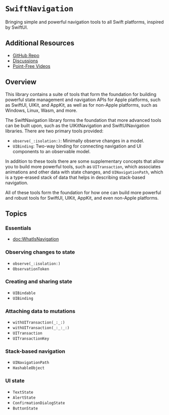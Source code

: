 # ``SwiftNavigation``

Bringing simple and powerful navigation tools to all Swift platforms, inspired by SwiftUI.

## Additional Resources

- [GitHub Repo](https://github.com/pointfreeco/swift-navigation)
- [Discussions](https://github.com/pointfreeco/swift-navigation/discussions)
- [Point-Free Videos](https://www.pointfree.co/)

## Overview

This library contains a suite of tools that form the foundation for building powerful state
management and navigation APIs for Apple platforms, such as SwiftUI, UIKit, and AppKit, as well as
for non-Apple platforms, such as Windows, Linux, Wasm, and more.

The SwiftNavigation library forms the foundation that more advanced tools can be built upon, such
as the UIKitNavigation and SwiftUINavigation libraries. There are two primary tools provided:

* ``observe(_:isolation:)``: Minimally observe changes in a model.
* ``UIBinding``: Two-way binding for connecting navigation and UI components to an observable model.

In addition to these tools there are some supplementary concepts that allow you to build more 
powerful tools, such as ``UITransaction``, which associates animations and other data with state
changes, and ``UINavigationPath``, which is a type-erased stack of data that helps in describing
stack-based navigation.

All of these tools form the foundation for how one can build more powerful and robust tools for
SwiftUI, UIKit, AppKit, and even non-Apple platforms.

## Topics

### Essentials

- <doc:WhatIsNavigation>

### Observing changes to state

- ``observe(_:isolation:)``
- ``ObservationToken``

### Creating and sharing state

- ``UIBindable``
- ``UIBinding``

### Attaching data to mutations

- ``withUITransaction(_:_:)``
- ``withUITransaction(_:_:_:)``
- ``UITransaction``
- ``UITransactionKey``

### Stack-based navigation

- ``UINavigationPath``
- ``HashableObject``

### UI state

- ``TextState``
- ``AlertState``
- ``ConfirmationDialogState``
- ``ButtonState``
